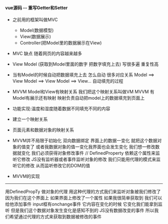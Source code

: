 #### vue源码 -- 重写Getter和Setter


        

- 之前用的框架叫做MVC 
  - Model(数据模型) 
  - View(数据展示) 
  - Controller(把Model里的数据展示在View)
- MVC 缺点 随着网页的内容越来越多
- View  Model  (获取到Model里面的数字 把数字填充上去) 写很多遍 重复性高


- 当有Model的时候自动把数据填充上去 怎么自动 很多对应关系  Model ==> View Model ==> View Model ==> View...  自动填充的过程
- MVVM Model和View有映射关系 我们把这个映射关系叫做VM  MVVM 有Model有展示还有映射 映射负责自动把model上的数据填充到页面上




- 功能实现:温度和湿度随着数据不同填充不同的内容

- 建立一个映射关系
- 页面元素和数据对象的映射关系


- MVVM并不局限于初始化 双向数据绑定 界面上的数据一变化 就把这个数据对象的值变了 或者我数据对象的值一变化我界面也会发生变化 我们想一修改数据就变化 我们必须获得对象修改事件 // DefinedProperty 依赖这个属性来监听它修改 JS没有监听器或者事件监听对象的修改 我们只能用代理的模式来监听它的修改 从而监听修改它的DOM的值 


- MVVM的实现





---
用DefinedPropTy 做对象的代理 用这种代理的方式我们来监听对象被我们修改了 因为我们在这个界面上 如果界面上修改了一个属性 如果我很简单获取到 我们可以给他添加事件 input框有onchange事件 它内容在变化的时候 它变化我们能拿到监听 但是我们这个数据对象发生变化是感知不到的 JS没有数据改变的事件 所以我们希望通过代理的方式来获取到数据被修改的事件

